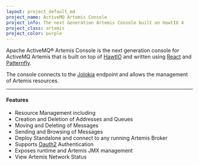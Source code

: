 ```yaml
---
layout: project_default_md
project_name: ActiveMQ Artemis Console
project_info: The next Generation Artemis Console built on HawtIO 4
project_class: artemis
project_color: purple
---
```


Apache ActiveMQ&reg; Artemis Console is the next generation console for ActiveMQ Artemis that is built on top of [HawtIO](https://hawt.io/) and written using [React](https://react.dev/) and [Patternfly](https://www.patternfly.org/).

The console connects to the [Jolokia]() endpoint and allows the management of Artemis resources. 

---

#### Features

*   Resource Management including
  * Creation and Deletion of Addresses and Queues
  * Moving and Deleting of Messages
  * Sending and Browsing of Messages
* Deploy Standalone and connect to any running Artemis Broker
* Supports [Oauth2](https://datatracker.ietf.org/doc/html/rfc6749) Authentication
* Exposes runtime and Artemis JMX management
* View Artemis Network Status
